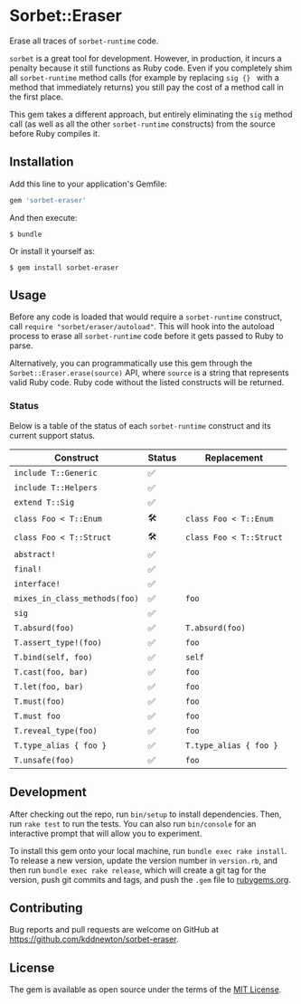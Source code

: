 # Sorbet::Eraser

Erase all traces of `sorbet-runtime` code.

`sorbet` is a great tool for development. However, in production, it incurs a penalty because it still functions as Ruby code. Even if you completely shim all `sorbet-runtime` method calls (for example by replacing `sig {} ` with a method that immediately returns) you still pay the cost of a method call in the first place.

This gem takes a different approach, but entirely eliminating the `sig` method call (as well as all the other `sorbet-runtime` constructs) from the source before Ruby compiles it.

## Installation

Add this line to your application's Gemfile:

```ruby
gem 'sorbet-eraser'
```

And then execute:

    $ bundle

Or install it yourself as:

    $ gem install sorbet-eraser

## Usage

Before any code is loaded that would require a `sorbet-runtime` construct, call `require "sorbet/eraser/autoload"`. This will hook into the autoload process to erase all `sorbet-runtime` code before it gets passed to Ruby to parse.

Alternatively, you can programmatically use this gem through the `Sorbet::Eraser.erase(source)` API, where `source` is a string that represents valid Ruby code. Ruby code without the listed constructs will be returned.

### Status

Below is a table of the status of each `sorbet-runtime` construct and its current support status.

| Construct | Status | Replacement |
| --------- | ------ | ----------- |
| `include T::Generic` | ✅ | |
| `include T::Helpers` | ✅ | |
| `extend T::Sig` | ✅ | |
| `class Foo < T::Enum` | 🛠 | `class Foo < T::Enum` |
| `class Foo < T::Struct` | 🛠 | `class Foo < T::Struct` |
| `abstract!` | ✅ | |
| `final!` | ✅ | |
| `interface!` | ✅ | |
| `mixes_in_class_methods(foo)` | ✅ | `foo` |
| `sig` | ✅ | |
| `T.absurd(foo)` | ✅ | `T.absurd(foo)` |
| `T.assert_type!(foo)` | ✅ | `foo` |
| `T.bind(self, foo)` | ✅ | `self` |
| `T.cast(foo, bar)` | ✅ | `foo` |
| `T.let(foo, bar)` | ✅ | `foo` |
| `T.must(foo)` | ✅ | `foo` |
| `T.must foo` | ✅ | `foo` |
| `T.reveal_type(foo)` | ✅ | `foo` |
| `T.type_alias { foo }` | ✅ | `T.type_alias { foo }` |
| `T.unsafe(foo)` | ✅ | `foo` |

## Development

After checking out the repo, run `bin/setup` to install dependencies. Then, run `rake test` to run the tests. You can also run `bin/console` for an interactive prompt that will allow you to experiment.

To install this gem onto your local machine, run `bundle exec rake install`. To release a new version, update the version number in `version.rb`, and then run `bundle exec rake release`, which will create a git tag for the version, push git commits and tags, and push the `.gem` file to [rubygems.org](https://rubygems.org).

## Contributing

Bug reports and pull requests are welcome on GitHub at https://github.com/kddnewton/sorbet-eraser.

## License

The gem is available as open source under the terms of the [MIT License](https://opensource.org/licenses/MIT).
